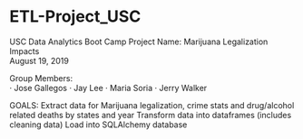 # ETL-Project_USC

USC Data Analytics Boot Camp
Project Name:  Marijuana Legalization Impacts  
August 19, 2019							
					
Group Members:										
·         Jose Gallegos
·         Jay Lee
·         Maria Soria
·         Jerry Walker

GOALS:
Extract data for Marijuana legalization, crime stats and drug/alcohol related deaths by states and year
Transform data into dataframes (includes cleaning data) 
Load into SQLAlchemy database
